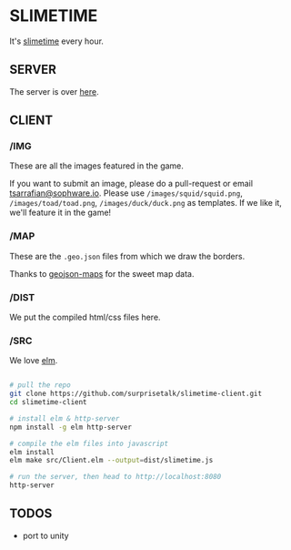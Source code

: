 
# SLIMETIME

It's [slimetime](https://slimeti.me) every hour.


## SERVER

The server is over [here](https://github.com/bestestdev/slimetime-server).


## CLIENT

### /IMG

These are all the images featured in the game.

If you want to submit an image, please do a pull-request or email tsarrafian@sophware.io. Please use `/images/squid/squid.png`, `/images/toad/toad.png`, `/images/duck/duck.png` as templates. If we like it, we'll feature it in the game!

### /MAP

These are the `.geo.json` files from which we draw the borders.

Thanks to [geojson-maps](https://geojson-maps.ash.ms/) for the sweet map data.

### /DIST

We put the compiled html/css files here.

### /SRC

We love [elm](https://elm-lang.org).

```bash

# pull the repo
git clone https://github.com/surprisetalk/slimetime-client.git
cd slimetime-client

# install elm & http-server
npm install -g elm http-server

# compile the elm files into javascript
elm install
elm make src/Client.elm --output=dist/slimetime.js

# run the server, then head to http://localhost:8080
http-server

````


## TODOS

- port to unity
